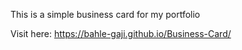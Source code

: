 This is a simple business card for  my portfolio

Visit here: https://bahle-gaji.github.io/Business-Card/

